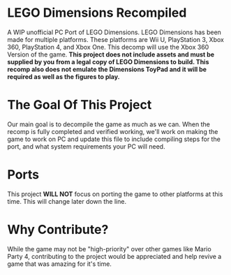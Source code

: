 # LEGO Dimensions Recompiled
A WIP unofficial PC Port of LEGO Dimensions. LEGO Dimensions has been made for multiple platforms. These platforms are Wii U, PlayStation 3, Xbox 360, PlayStation 4, and Xbox One. This decomp will use the Xbox 360 Version of the game. **This project does not include assets and must be supplied by you from a legal copy of LEGO Dimensions to build. This recomp also does not emulate the Dimensions ToyPad and it will be required as well as the figures to play.**

# The Goal Of This Project
Our main goal is to decompile the game as much as we can. When the recomp is fully completed and verified working, we'll work on making the game to work on PC and update this file to include compiling steps for the port, and what system requirements your PC will need.

# Ports
This project **WILL NOT** focus on porting the game to other platforms at this time. This will change later down the line.

# Why Contribute?
While the game may not be "high-priority" over other games like Mario Party 4, contributing to the project would be appreciated and help revive a game that was amazing for it's time.
